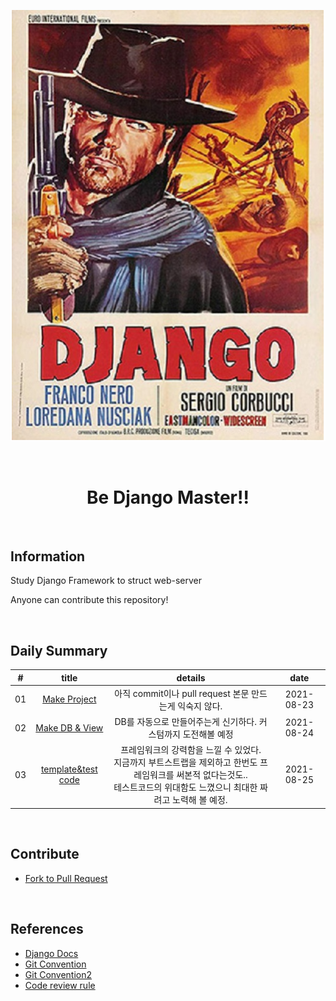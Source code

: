 ![image-20210824012243095](README.assets/image-20210824012243095.png)

<br>

<h1 style="text-align:center;font-weight:bolder">
Be Django Master!!
</h1>

<br>

## Information

Study Django Framework to struct web-server

Anyone can contribute this repository!

<br>

## Daily Summary

|  #   |                            title                             |                           details                            |    date    |
| :--: | :----------------------------------------------------------: | :----------------------------------------------------------: | :--------: |
|  01  |         [Make Project](study_daily/210824_study.md)          |   아직 commit이나 pull request 본문 만드는게 익숙지 않다.    | 2021-08-23 |
|  02  | [Make DB & View](https://github.com/chaselover/djangoPractice/blob/develop/study_daily/210825_study.md) | DB를 자동으로 만들어주는게 신기하다. 커스텀까지 도전해볼 예정 <br> | 2021-08-24 |
|  03  | [template&test code](https://github.com/chaselover/djangoPractice/blob/develop/study_daily/210826_study.md) | 프레임워크의 강력함을 느낄 수 있었다. <br> 지금까지 부트스트랩을 제외하고 한번도 프레임워크를 써본적 없다는것도..<br> 테스트코드의 위대함도 느꼈으니 최대한 짜려고 노력해 볼 예정. | 2021-08-25 |

<br>

## Contribute

- [Fork to Pull Request](https://devlibrary00108.tistory.com/45?category=949772)

<br>

## References

- [Django Docs](https://docs.djangoproject.com/ko/3.2/)
- [Git Convention](https://overcome-the-limits.tistory.com/entry/%ED%98%91%EC%97%85-%ED%98%91%EC%97%85%EC%9D%84-%EC%9C%84%ED%95%9C-%EA%B8%B0%EB%B3%B8%EC%A0%81%EC%9D%B8-git-%EC%BB%A4%EB%B0%8B%EC%BB%A8%EB%B2%A4%EC%85%98-%EC%84%A4%EC%A0%95%ED%95%98%EA%B8%B0)
- [Git Convention2](https://soapy-polish-b0e.notion.site/Git-Convention-8b388da6ce4e42a5814bd25516f9f3f1)
- [Code review rule](https://tosslab.github.io/codereview/2015/12/18/%EC%BD%94%EB%93%9C%EB%A6%AC%EB%B7%B0-%EC%9D%B4%EB%A0%87%EA%B2%8C-%ED%95%98%EA%B3%A0-%EC%9E%88%EB%8B%A4.html)
